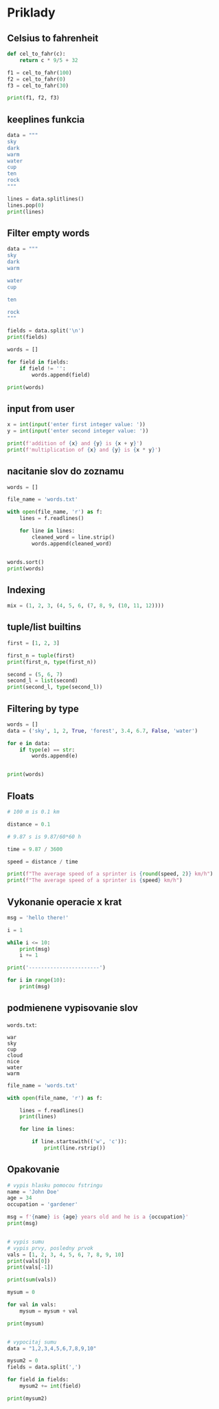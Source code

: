# Priklady

## Celsius to fahrenheit

```python
def cel_to_fahr(c):
    return c * 9/5 + 32

f1 = cel_to_fahr(100)
f2 = cel_to_fahr(0)
f3 = cel_to_fahr(30)

print(f1, f2, f3)
```


## keeplines funkcia

```python
data = """
sky
dark
warm
water
cup
ten
rock
"""

lines = data.splitlines()
lines.pop(0)
print(lines)
```


## Filter empty words

```python
data = """
sky
dark
warm

water
cup

ten

rock
"""

fields = data.split('\n')
print(fields)

words = []

for field in fields:
    if field != '':
        words.append(field)

print(words)
```



## input from user

```python
x = int(input('enter first integer value: '))
y = int(input('enter second integer value: '))

print(f'addition of {x} and {y} is {x + y}')
print(f'multiplication of {x} and {y} is {x * y}')
```


## nacitanie slov do zoznamu

```python
words = []

file_name = 'words.txt'

with open(file_name, 'r') as f:
    lines = f.readlines()

    for line in lines:
        cleaned_word = line.strip()
        words.append(cleaned_word)


words.sort()
print(words)
```


## Indexing

```python
mix = (1, 2, 3, (4, 5, 6, (7, 8, 9, (10, 11, 12))))
```


## tuple/list builtins

```python
first = [1, 2, 3]

first_n = tuple(first)
print(first_n, type(first_n))

second = (5, 6, 7)
second_l = list(second)
print(second_l, type(second_l))
```


## Filtering by type

```python
words = []
data = ('sky', 1, 2, True, 'forest', 3.4, 6.7, False, 'water')

for e in data:
    if type(e) == str:
        words.append(e)


print(words)
```


## Floats

```python
# 100 m is 0.1 km

distance = 0.1

# 9.87 s is 9.87/60*60 h

time = 9.87 / 3600

speed = distance / time

print(f"The average speed of a sprinter is {round(speed, 2)} km/h")
print(f"The average speed of a sprinter is {speed} km/h")
```


## Vykonanie operacie x krat

```python
msg = 'hello there!'

i = 1

while i <= 10:
    print(msg)
    i += 1

print('-----------------------')

for i in range(10):
    print(msg)
```


## podmienene vypisovanie slov

`words.txt`:

```
war
sky
cup
cloud
nice
water
warm
```

```python
file_name = 'words.txt'

with open(file_name, 'r') as f:

    lines = f.readlines()
    print(lines)

    for line in lines:

        if line.startswith(('w', 'c')):
            print(line.rstrip())
```


## Opakovanie

```python
# vypis hlasku pomocou fstringu
name = 'John Doe'
age = 34
occupation = 'gardener'

msg = f'{name} is {age} years old and he is a {occupation}'
print(msg)


# vypis sumu
# vypis prvy, posledny prvok
vals = [1, 2, 3, 4, 5, 6, 7, 8, 9, 10]
print(vals[0])
print(vals[-1])

print(sum(vals))

mysum = 0

for val in vals:
    mysum = mysum + val

print(mysum)


# vypocitaj sumu
data = "1,2,3,4,5,6,7,8,9,10"

mysum2 = 0
fields = data.split(',')

for field in fields:
    mysum2 += int(field)

print(mysum2)
```
